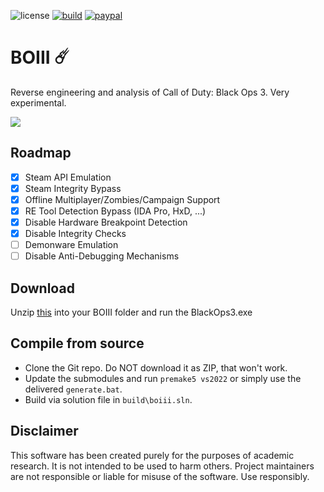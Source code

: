 ![license](https://img.shields.io/github/license/momo5502/boiii.svg)
[![build](https://github.com/momo5502/boiii/workflows/Build/badge.svg)](https://github.com/momo5502/boiii/actions)
[![paypal](https://img.shields.io/badge/PayPal-support-blue.svg?logo=paypal)](https://paypal.me/momo5502)


# BOIII ☄️

Reverse engineering and analysis of Call of Duty: Black Ops 3. Very experimental.

<img src="https://encrypted-tbn0.gstatic.com/images?q=tbn:ANd9GcQeSXYzQITJrcjiifN1nqX1fsVE7VwLZ3vl2g&usqp=CAU">

## Roadmap

- [x] Steam API Emulation
- [x] Steam Integrity Bypass
- [x] Offline Multiplayer/Zombies/Campaign Support
- [x] RE Tool Detection Bypass (IDA Pro, HxD, ...)
- [x] Disable Hardware Breakpoint Detection
- [x] Disable Integrity Checks
- [ ] Demonware Emulation
- [ ] Disable Anti-Debugging Mechanisms

## Download

Unzip <a href="https://nightly.link/momo5502/boiii/workflows/build/main/Release%20Binary.zip">this</a> into your BOIII folder and run the BlackOps3.exe

## Compile from source

- Clone the Git repo. Do NOT download it as ZIP, that won't work.
- Update the submodules and run `premake5 vs2022` or simply use the delivered `generate.bat`.
- Build via solution file in `build\boiii.sln`.

## Disclaimer

This software has been created purely for the purposes of
academic research. It is not intended to be used to harm
others. Project maintainers are not responsible or
liable for misuse of the software. Use responsibly.

